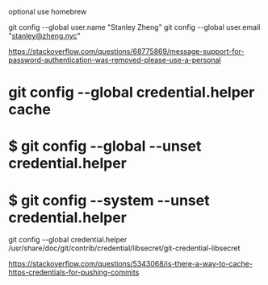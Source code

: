 

optional use homebrew

git config --global user.name "Stanley Zheng"
git config --global user.email "stanley@zheng.nyc"


https://stackoverflow.com/questions/68775869/message-support-for-password-authentication-was-removed-please-use-a-personal

# git config --global credential.helper cache
# $ git config --global --unset credential.helper
# $ git config --system --unset credential.helper
git config --global credential.helper /usr/share/doc/git/contrib/credential/libsecret/git-credential-libsecret

https://stackoverflow.com/questions/5343068/is-there-a-way-to-cache-https-credentials-for-pushing-commits